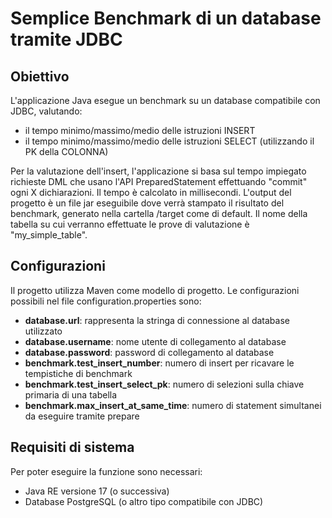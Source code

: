 # Semplice Benchmark di un database tramite JDBC

## Obiettivo

L'applicazione Java esegue un benchmark su un database compatibile con JDBC, valutando:

-  il tempo minimo/massimo/medio delle istruzioni INSERT
-  il tempo minimo/massimo/medio delle istruzioni SELECT (utilizzando il PK della COLONNA)

Per la valutazione dell'insert, l'applicazione si basa sul tempo impiegato richieste DML che usano l'API PreparedStatement effettuando "commit" ogni X dichiarazioni.
Il tempo è calcolato in millisecondi.
L'output del progetto è un file jar eseguibile dove verrà stampato il risultato del benchmark, generato nella cartella /target come di default.
Il nome della tabella su cui verranno effettuate le prove di valutazione è "my_simple_table".

## Configurazioni

Il progetto utilizza Maven come modello di progetto. Le configurazioni possibili nel file configuration.properties sono:

-  **database.url**: rappresenta la stringa di connessione al database utilizzato
-  **database.username**: nome utente di collegamento al database
-  **database.password**: password di collegamento al database
-  **benchmark.test_insert_number**: numero di insert per ricavare le tempistiche di benchmark
-  **benchmark.test_insert_select_pk**: numero di selezioni sulla chiave primaria di una tabella
-  **benchmark.max_insert_at_same_time**: numero di statement simultanei da eseguire tramite prepare

## Requisiti di sistema

Per poter eseguire la funzione sono necessari:

-  Java RE versione 17 (o successiva)
-  Database PostgreSQL (o altro tipo compatibile con JDBC)
